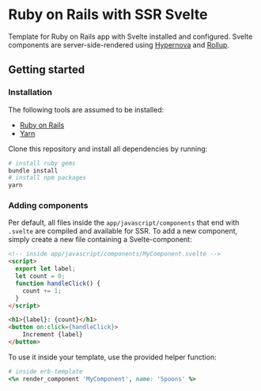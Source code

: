 # Ruby on Rails with SSR Svelte

Template for Ruby on Rails app with Svelte installed and configured.
Svelte components are server-side-rendered using [Hypernova](https://github.com/airbnb/hypernova-ruby)
and [Rollup](https://github.com/rollup/rollup).

## Getting started

### Installation
The following tools are assumed to be installed:
- [Ruby on Rails](https://github.com/rails/rails)
- [Yarn](https://github.com/yarnpkg/yarn)

Clone this repository and install all dependencies by running:
```bash
# install ruby gems
bundle install
# install npm packages
yarn
```

### Adding components
Per default, all files inside the `app/javascript/components` that end with `.svelte` are compiled and available for SSR.
To add a new component, simply create a new file containing a Svelte-component:
```html
<!-- inside app/javascript/components/MyComponent.svelte -->
<script>
  export let label;
  let count = 0;
  function handleClick() {
    count += 1;
  }
</script>

<h1>{label}: {count}</h1>
<button on:click={handleClick}>
    Increment {label}
</button>
```

To use it inside your template, use the provided helper function:
```ruby
# inside erb-template
<%= render_component 'MyComponent', name: 'Spoons' %>
```
